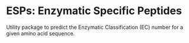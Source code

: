 ESPs:   Enzymatic Specific Peptides
===================================

Utility package to predict the Enzymatic Classification (EC) number for a given amino acid sequence.
